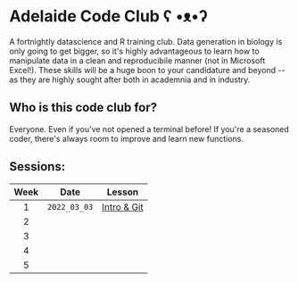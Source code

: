 # Adelaide Code Club    ʕ •ᴥ•ʔ

A fortnightly datascience and R training club. Data generation in biology is only going to get bigger, so it's highly advantageous to learn how to manipulate data in a clean and reproducibile manner (not in Microsoft Excel!). These skills will be a huge boon to your candidature and beyond -- as they are highly sought after both in academnia and in industry. 

## Who is this code club for?
Everyone. Even if you've not opened a terminal before! If you're a seasoned coder, there's always room to improve and learn new functions.

## Sessions:

| Week | Date | Lesson |
| :---: | :---: | :---: |
| 1 | `2022_03_03` | [Intro & Git](Lessons/2022/2022_03_03_Intro_and_Git/) |
| 2 |
| 3 | 
| 4 |
| 5 | 
